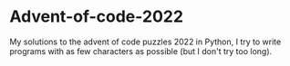# Advent-of-code-2022
My solutions to the advent of code puzzles 2022 in Python, I try to write programs with as few characters as possible (but I don't try too long).
